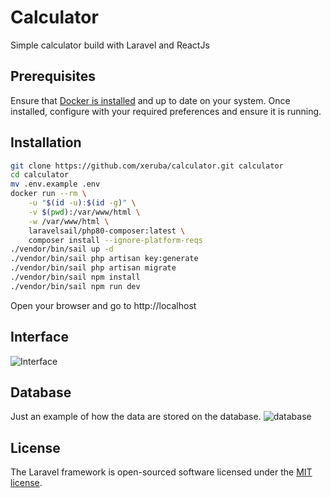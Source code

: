 # Calculator

Simple calculator build with Laravel and ReactJs

## Prerequisites

Ensure that [Docker is installed](https://docs.docker.com/get-started/) and up to date on your system. Once installed, configure with your required preferences and ensure it is running.

## Installation

```sh
git clone https://github.com/xeruba/calculator.git calculator
cd calculator
mv .env.example .env
docker run --rm \
    -u "$(id -u):$(id -g)" \
    -v $(pwd):/var/www/html \
    -w /var/www/html \
    laravelsail/php80-composer:latest \
    composer install --ignore-platform-reqs
./vendor/bin/sail up -d
./vendor/bin/sail php artisan key:generate
./vendor/bin/sail php artisan migrate
./vendor/bin/sail npm install
./vendor/bin/sail npm run dev
```

Open your browser and go to http://localhost

## Interface
![Interface](https://drive.google.com/uc?id=1brNr5SDOcP74zydxSYtnb0ckRYqX1fqG)

## Database
Just an example of how the data are stored on the database.
![database](https://drive.google.com/uc?id=1587kCO8Y_y-kQq7p3eX3MzbTdMlddosn)

## License

The Laravel framework is open-sourced software licensed under the [MIT license](https://opensource.org/licenses/MIT).